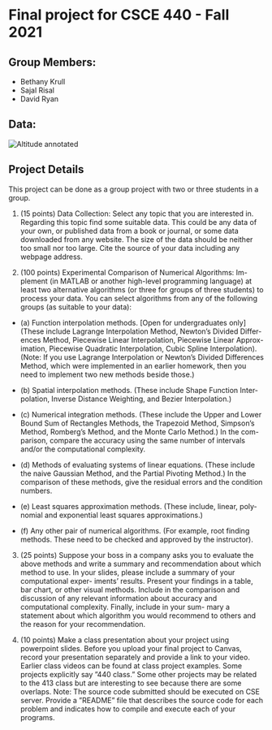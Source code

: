 
# Final project for CSCE 440 - Fall 2021

## Group Members:
- Bethany Krull
- Sajal Risal
- David Ryan

## Data:

![Altitude annotated](https://github.com/shahar603/Telemetry-Data/blob/master/SpaceX%20CRS-16/Graphs/Altitude%20annotated.png)



## Project Details
This project can be done as a group project with two or three students in a group.
1. (15 points) Data Collection: Select any topic that you are interested in.
Regarding this topic find some suitable data. This could be any data of your
own, or published data from a book or journal, or some data downloaded from
any website. The size of the data should be neither too small nor too large.
Cite the source of your data including any webpage address.

2. (100 points) Experimental Comparison of Numerical Algorithms: Im-
plement (in MATLAB or another high-level programming language) at least two
alternative algorithms (or three for groups of three students) to process your
data. You can select algorithms from any of the following groups (as suitable
to your data):

  - (a) Function interpolation methods. [Open for undergraduates only]
(These include Lagrange Interpolation Method, Newton’s Divided Differ-
ences Method, Piecewise Linear Interpolation, Piecewise Linear Approx-
imation, Piecewise Quadratic Interpolation, Cubic Spline Interpolation).
(Note: If you use Lagrange Interpolation or Newton’s Divided Differences
Method, which were implemented in an earlier homework, then you need
to implement two new methods beside those.)

  - (b) Spatial interpolation methods. (These include Shape Function Inter-
polation, Inverse Distance Weighting, and Bezier Interpolation.)

  - (c) Numerical integration methods. (These include the Upper and Lower
Bound Sum of Rectangles Methods, the Trapezoid Method, Simpson’s
Method, Romberg’s Method, and the Monte Carlo Method.) In the com-
parison, compare the accuracy using the same number of intervals and/or
the computational complexity.

  - (d) Methods of evaluating systems of linear equations. (These include
the naive Gaussian Method, and the Partial Pivoting Method.) In the
comparison of these methods, give the residual errors and the condition
numbers.

  - (e) Least squares approximation methods. (These include, linear, poly-
nomial and exponential least squares approximations.)

  - (f) Any other pair of numerical algorithms. (For example, root finding
methods. These need to be checked and approved by the instructor).


3. (25 points) Suppose your boss in a company asks you to evaluate the above
methods and write a summary and recommendation about which method to
use. In your slides, please include a summary of your computational exper-
iments’ results. Present your findings in a table, bar chart, or other visual
methods. Include in the comparison and discussion of any relevant information
about accuracy and computational complexity. Finally, include in your sum-
mary a statement about which algorithm you would recommend to others and
the reason for your recommendation.

4. (10 points) Make a class presentation about your project using powerpoint
slides. Before you upload your final project to Canvas, record your presentation
separately and provide a link to your video. Earlier class videos can be found
at class project examples. Some projects explicitly say ”440 class.” Some other
projects may be related to the 413 class but are interesting to see because there
are some overlaps.
Note: The source code submitted should be executed on CSE server. Provide a
”README” file that describes the source code for each problem and indicates how
to compile and execute each of your programs.

